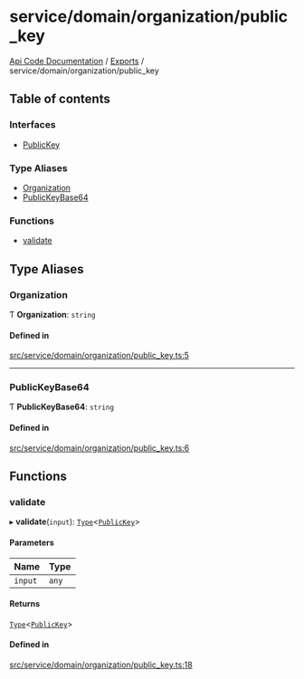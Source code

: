 # service/domain/organization/public\_key
 
[Api Code Documentation](../README.md) / [Exports](../modules.md) / service/domain/organization/public\_key

## Table of contents

### Interfaces

- [PublicKey](../interfaces/service_domain_organization_public_key.PublicKey.md)

### Type Aliases

- [Organization](service_domain_organization_public_key.md#organization)
- [PublicKeyBase64](service_domain_organization_public_key.md#publickeybase64)

### Functions

- [validate](service_domain_organization_public_key.md#validate)

## Type Aliases

### Organization

Ƭ **Organization**: `string`

#### Defined in

[src/service/domain/organization/public_key.ts:5](https://github.com/openkfw/TruBudget/blob/a06c11b/api/src/service/domain/organization/public_key.ts#L5)

___

### PublicKeyBase64

Ƭ **PublicKeyBase64**: `string`

#### Defined in

[src/service/domain/organization/public_key.ts:6](https://github.com/openkfw/TruBudget/blob/a06c11b/api/src/service/domain/organization/public_key.ts#L6)

## Functions

### validate

▸ **validate**(`input`): [`Type`](result.md#type)<[`PublicKey`](../interfaces/service_domain_organization_public_key.PublicKey.md)\>

#### Parameters

| Name | Type |
| :------ | :------ |
| `input` | `any` |

#### Returns

[`Type`](result.md#type)<[`PublicKey`](../interfaces/service_domain_organization_public_key.PublicKey.md)\>

#### Defined in

[src/service/domain/organization/public_key.ts:18](https://github.com/openkfw/TruBudget/blob/a06c11b/api/src/service/domain/organization/public_key.ts#L18)
